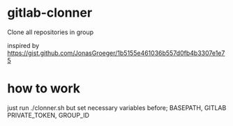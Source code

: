 # gitlab-clonner
Clone all repositories in group

inspired by https://gist.github.com/JonasGroeger/1b5155e461036b557d0fb4b3307e1e75

# how to work

just run ./clonner.sh but set necessary variables before; BASEPATH, GITLAB PRIVATE_TOKEN, GROUP_ID
